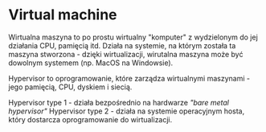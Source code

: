 # Virtual machine

Wirtualna maszyna to po prostu wirtualny "komputer" z wydzielonym do jej działania CPU, pamięcią itd. Działa na systemie, na którym została ta maszyna stworzona - dzięki wirtualizacji, wirutalna maszyna może być dowolnym systemem (np. MacOS na Windowsie).

Hypervisor to oprogramowanie, które zarządza wirtualnymi maszynami - jego pamięcią, CPU, dyskiem i siecią.

Hypervisor type 1 - działa bezpośrednio na hardwarze *"bare metal hypervisor"*
Hypervisor type 2 - działa na systemie operacyjnym hosta, który dostarcza oprogramowanie do wirtualizacji.

